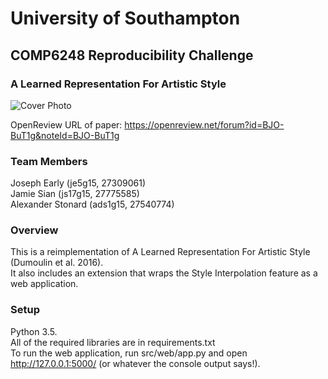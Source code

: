 # University of Southampton
## COMP6248 Reproducibility Challenge
### A Learned Representation For Artistic Style

![Cover Photo](cover.png?raw=true)

OpenReview URL of paper: https://openreview.net/forum?id=BJO-BuT1g&noteId=BJO-BuT1g

### Team Members
Joseph Early (je5g15, 27309061)\
Jamie Sian (js17g15, 27775585)\
Alexander Stonard (ads1g15, 27540774)

### Overview

This is a reimplementation of A Learned Representation For Artistic Style (Dumoulin et al. 2016).\
It also includes an extension that wraps the Style Interpolation feature as a web application.

### Setup

Python 3.5.\
All of the required libraries are in requirements.txt\
To run the web application, run src/web/app.py and open http://127.0.0.1:5000/ (or whatever the console output says!).

